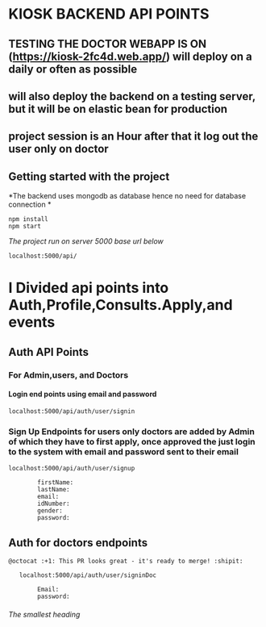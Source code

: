 # KIOSK BACKEND API POINTS
## TESTING THE DOCTOR WEBAPP IS ON (https://kiosk-2fc4d.web.app/) will deploy on a daily or often as possible 
## will also deploy the backend on a testing server, but it will be on elastic bean for production 
## project session is an Hour after that it log out the user only on doctor
## Getting started with the project
*The backend uses mongodb as database  hence no need for database connection *
```
npm install
npm start
```
*The project run on server 5000 base url below*
```
localhost:5000/api/
```

# I Divided api points into  Auth,Profile,Consults.Apply,and events

## Auth API Points
### For Admin,users, and Doctors

#### Login end points using email and password 
```
localhost:5000/api/auth/user/signin
```

### Sign Up Endpoints for users only doctors are added by Admin of which they have to first apply, once approved the just login to the system with email and password sent to their email 

```
localhost:5000/api/auth/user/signup
```
```
        firstName: 
        lastName: 
        email: 
        idNumber:
        gender:
        password: 
```

## Auth for doctors endpoints
	@octocat :+1: This PR looks great - it's ready to merge! :shipit:
```
   localhost:5000/api/auth/user/signinDoc   
```

```
        Email: 
        password: 
```



###### The smallest heading


